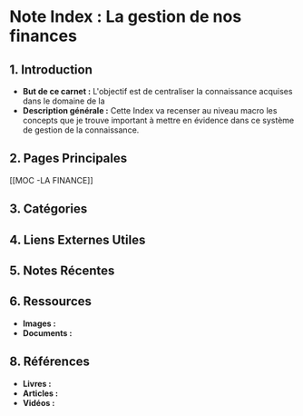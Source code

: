 # Note Index : La gestion de nos finances

## 1. Introduction
- **But de ce carnet :** L'objectif est de centraliser la connaissance acquises dans le domaine de la 
- **Description générale :** Cette Index va recenser au niveau macro les concepts que je trouve important à mettre en évidence dans ce système de gestion de la connaissance.

## 2. Pages Principales
[[MOC -LA FINANCE]]

## 3. Catégories

## 4. Liens Externes Utiles

## 5. Notes Récentes

## 6. Ressources
- **Images :** 
- **Documents :** 

## 8. Références
- **Livres :** 
- **Articles :** 
- **Vidéos :** 
